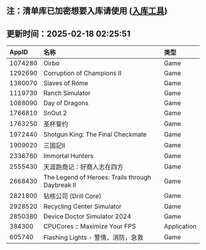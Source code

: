 ## 注：清单库已加密想要入库请使用 ([入库工具](https://github.com/BlankTMing/ManifestAutoUpdate/releases))

## 更新时间：2025-02-18 02:25:51
| AppID | 名称 | 类型  |
| :-------------------- | :----------------------------- | :----------- |
| 1074280 | Oirbo| Game |
| 1292690 | Corruption of Champions II| Game |
| 1380070 | Slaves of Rome| Game |
| 1119730 | Ranch Simulator| Game |
| 1088090 | Day of Dragons| Game |
| 1766810 | SnOut 2| Game |
| 1763250 | 圣杯誓约| Game |
| 1972440 | Shotgun King: The Final Checkmate| Game |
| 1909020 | 三国記II| Game |
| 2336760 | Immortal Hunters| Game |
| 2555430 | 天涯跑商记：好商人志在四方| Game |
| 2668430 | The Legend of Heroes: Trails through Daybreak II| Game |
| 2821800 | 钻核公司 (Drill Core)| Game |
| 2928520 | Recycling Center Simulator| Game |
| 2850380 | Device Doctor Simulator 2024| Game |
| 384300 | CPUCores :: Maximize Your FPS| Application |
| 605740 | Flashing Lights - 警情，消防，急救| Game |

